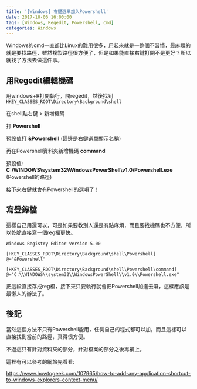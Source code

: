 ```yaml
---
title: '[Windows] 右鍵選單加入Powershell'
date: 2017-10-06 16:00:00
tags: [Windows, Regedit, Powershell, cmd]
categories: Windows
---
```


Windows的cmd一直都比Linux的難用很多，用起來就是一整個不習慣，最麻煩的就是要找路徑，雖然複製路徑很方便了，但是如果能直接右鍵打開不是更好？所以就找了方法去做這件事。

<!--More-->

## 用Regedit編輯機碼

用windows+R打開執行，開regedit，然後找到`HKEY_CLASSES_ROOT\Directory\Background\shell`

在shell點右鍵 > 新增機碼

打 **Powershell**

預設值打 **&Powershell** (這邊是右鍵選單顯示名稱)

再在Powershell資料夾新增機碼 **command**

預設值: **C:\WINDOWS\system32\WindowsPowerShell\v1.0\Powershell.exe** (Powershell的路徑)

接下來右鍵就會有Powershell的選項了！

## 寫登錄檔

這樣自己用還可以，可是如果要教別人還是有點麻煩，而且要找機碼也不方便，所以乾脆直接寫一個reg檔更快。

	Windows Registry Editor Version 5.00

	[HKEY_CLASSES_ROOT\Directory\Background\shell\Powershell]
	@="&Powershell"
	
	[HKEY_CLASSES_ROOT\Directory\Background\shell\Powershell\command]
	@="C:\\WINDOWS\\system32\\WindowsPowerShell\\v1.0\\Powershell.exe"

把這段直接存成reg檔，接下來只要執行就會把Powershell加進去囉，這樣應該是最懶人的辦法了。

## 後記

當然這個方法不只有Powershell能用，任何自己的程式都可以加，而且這樣可以直接找到當前的路徑，真得很方便。

不過這只有針對資料夾的部分，針對檔案的部分之後再補上。

這裡有可以參考的網站先看看:

<https://www.howtogeek.com/107965/how-to-add-any-application-shortcut-to-windows-explorers-context-menu/>
